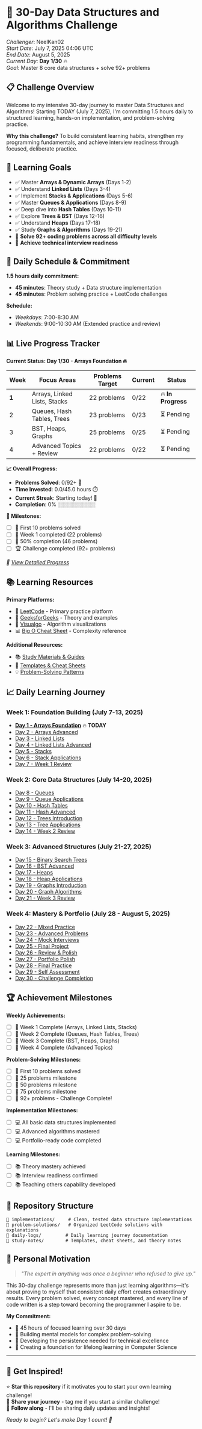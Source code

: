 # 🚀 30-Day Data Structures and Algorithms Challenge

*Challenger*: NeelKan02  
*Start Date*: July 7, 2025 04:06 UTC  
*End Date*: August 5, 2025  
*Current Day*: **Day 1/30** 🔥  
*Goal*: Master 8 core data structures + solve 92+ problems

## 📋 Challenge Overview

Welcome to my intensive 30-day journey to master Data Structures and Algorithms! Starting TODAY (July 7, 2025), I'm committing 1.5 hours daily to structured learning, hands-on implementation, and problem-solving practice.

**Why this challenge?** To build consistent learning habits, strengthen my programming fundamentals, and achieve interview readiness through focused, deliberate practice.

## 🎯 Learning Goals

- ✅ Master **Arrays & Dynamic Arrays** (Days 1-2)
- ✅ Understand **Linked Lists** (Days 3-4)  
- ✅ Implement **Stacks & Applications** (Days 5-6)
- ✅ Master **Queues & Applications** (Days 8-9)
- ✅ Deep dive into **Hash Tables** (Days 10-11)
- ✅ Explore **Trees & BST** (Days 12-16)
- ✅ Understand **Heaps** (Days 17-18)
- ✅ Study **Graphs & Algorithms** (Days 19-21)
- 🎯 **Solve 92+ coding problems across all difficulty levels**
- 🎯 **Achieve technical interview readiness**

## 📅 Daily Schedule & Commitment

**1.5 hours daily commitment:**
- **45 minutes**: Theory study + Data structure implementation
- **45 minutes**: Problem solving practice + LeetCode challenges

**Schedule:**
- *Weekdays*: 7:00-8:30 AM
- *Weekends*: 9:00-10:30 AM (Extended practice and review)

## 📊 Live Progress Tracker

**Current Status: Day 1/30 - Arrays Foundation 🔥**

| Week | Focus Areas | Problems Target | Current | Status |
|------|-------------|----------------|---------|---------|
| **1** | Arrays, Linked Lists, Stacks | 22 problems | 0/22 | 🔥 **In Progress** |
| 2 | Queues, Hash Tables, Trees | 23 problems | 0/23 | ⏳ Pending |
| 3 | BST, Heaps, Graphs | 25 problems | 0/25 | ⏳ Pending |
| 4 | Advanced Topics + Review | 22 problems | 0/22 | ⏳ Pending |

**📈 Overall Progress:**
- **Problems Solved**: 0/92+ 🎯
- **Time Invested**: 0.0/45.0 hours ⏱️
- **Current Streak**: Starting today! 🚀
- **Completion**: 0% ░░░░░░░░░░

**🏅 Milestones:**
- [ ] 🥉 First 10 problems solved
- [ ] 🥈 Week 1 completed (22 problems)
- [ ] 🥇 50% completion (46 problems)
- [ ] 🏆 Challenge completed (92+ problems)

*📝 [View Detailed Progress](progress-tracker.md)*

## 📚 Learning Resources

**Primary Platforms:**
- 🔗 [LeetCode](https://leetcode.com) - Primary practice platform
- 📖 [GeeksforGeeks](https://geeksforgeeks.org) - Theory and examples
- 🎥 [Visualgo](https://visualgo.net) - Algorithm visualizations
- 📊 [Big O Cheat Sheet](https://bigocheatsheet.com) - Complexity reference

**Additional Resources:**
- 📚 [Study Materials & Guides](resources.md)
- 📝 [Templates & Cheat Sheets](study-notes/)
- 💡 [Problem-Solving Patterns](study-notes/cheat-sheets/common-patterns.md)

## 📈 Daily Learning Journey

### Week 1: Foundation Building (July 7-13, 2025)
- **[Day 1 - Arrays Foundation](daily-logs/week-1/day-01-arrays.md)** 🔥 **TODAY**
- [Day 2 - Arrays Advanced](daily-logs/week-1/day-02-arrays-advanced.md)
- [Day 3 - Linked Lists](daily-logs/week-1/day-03-linked-lists.md)
- [Day 4 - Linked Lists Advanced](daily-logs/week-1/day-04-linked-lists-advanced.md)
- [Day 5 - Stacks](daily-logs/week-1/day-05-stacks.md)
- [Day 6 - Stack Applications](daily-logs/week-1/day-06-stack-applications.md)
- [Day 7 - Week 1 Review](daily-logs/week-1/day-07-week1-review.md)

### Week 2: Core Data Structures (July 14-20, 2025)
- [Day 8 - Queues](daily-logs/week-2/day-08-queues.md)
- [Day 9 - Queue Applications](daily-logs/week-2/day-09-queue-applications.md)
- [Day 10 - Hash Tables](daily-logs/week-2/day-10-hash-tables.md)
- [Day 11 - Hash Advanced](daily-logs/week-2/day-11-hash-advanced.md)
- [Day 12 - Trees Introduction](daily-logs/week-2/day-12-trees-intro.md)
- [Day 13 - Tree Applications](daily-logs/week-2/day-13-tree-applications.md)
- [Day 14 - Week 2 Review](daily-logs/week-2/day-14-week2-review.md)

### Week 3: Advanced Structures (July 21-27, 2025)
- [Day 15 - Binary Search Trees](daily-logs/week-3/day-15-bst.md)
- [Day 16 - BST Advanced](daily-logs/week-3/day-16-bst-advanced.md)
- [Day 17 - Heaps](daily-logs/week-3/day-17-heaps.md)
- [Day 18 - Heap Applications](daily-logs/week-3/day-18-heap-applications.md)
- [Day 19 - Graphs Introduction](daily-logs/week-3/day-19-graphs-intro.md)
- [Day 20 - Graph Algorithms](daily-logs/week-3/day-20-graph-algorithms.md)
- [Day 21 - Week 3 Review](daily-logs/week-3/day-21-week3-review.md)

### Week 4: Mastery & Portfolio (July 28 - August 5, 2025)
- [Day 22 - Mixed Practice](daily-logs/week-4/day-22-mixed-practice.md)
- [Day 23 - Advanced Problems](daily-logs/week-4/day-23-advanced-problems.md)
- [Day 24 - Mock Interviews](daily-logs/week-4/day-24-mock-interviews.md)
- [Day 25 - Final Project](daily-logs/week-4/day-25-final-project.md)
- [Day 26 - Review & Polish](daily-logs/week-4/day-26-review.md)
- [Day 27 - Portfolio Polish](daily-logs/week-4/day-27-polish.md)
- [Day 28 - Final Practice](daily-logs/week-4/day-28-final-practice.md)
- [Day 29 - Self Assessment](daily-logs/week-4/day-29-assessment.md)
- [Day 30 - Challenge Completion](daily-logs/week-4/day-30-completion.md)

## 🏆 Achievement Milestones

**Weekly Achievements:**
- [ ] 🥇 Week 1 Complete (Arrays, Linked Lists, Stacks)
- [ ] 🥇 Week 2 Complete (Queues, Hash Tables, Trees)
- [ ] 🥇 Week 3 Complete (BST, Heaps, Graphs)
- [ ] 🥇 Week 4 Complete (Advanced Topics)

**Problem-Solving Milestones:**
- [ ] 🎯 First 10 problems solved
- [ ] 🎯 25 problems milestone
- [ ] 🎯 50 problems milestone  
- [ ] 🎯 75 problems milestone
- [ ] 🎯 92+ problems - Challenge Complete!

**Implementation Milestones:**
- [ ] 💻 All basic data structures implemented
- [ ] 💻 Advanced algorithms mastered
- [ ] 💻 Portfolio-ready code completed

**Learning Milestones:**
- [ ] 📚 Theory mastery achieved
- [ ] 📚 Interview readiness confirmed
- [ ] 📚 Teaching others capability developed

## 🎨 Repository Structure

```
📁 implementations/     # Clean, tested data structure implementations
📁 problem-solutions/   # Organized LeetCode solutions with explanations
📁 daily-logs/         # Daily learning journey documentation
📁 study-notes/        # Templates, cheat sheets, and theory notes
```

## 💭 Personal Motivation

> *"The expert in anything was once a beginner who refused to give up."*

This 30-day challenge represents more than just learning algorithms—it's about proving to myself that consistent daily effort creates extraordinary results. Every problem solved, every concept mastered, and every line of code written is a step toward becoming the programmer I aspire to be.

**My Commitment:** 
- 📅 45 hours of focused learning over 30 days
- 🧠 Building mental models for complex problem-solving
- 💪 Developing the persistence needed for technical excellence
- 🚀 Creating a foundation for lifelong learning in Computer Science

---

## 🌟 Get Inspired!

⭐ **Star this repository** if it motivates you to start your own learning challenge!  
🔄 **Share your journey** - tag me if you start a similar challenge!  
💬 **Follow along** - I'll be sharing daily updates and insights!

*Ready to begin? Let's make Day 1 count! 🚀*
